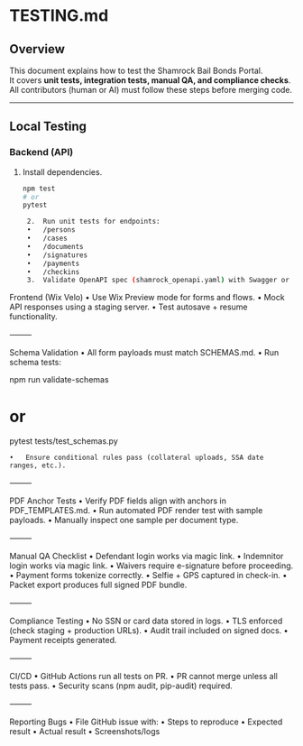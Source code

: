 # TESTING.md

## Overview
This document explains how to test the Shamrock Bail Bonds Portal.  
It covers **unit tests, integration tests, manual QA, and compliance checks**.  
All contributors (human or AI) must follow these steps before merging code.

---

## Local Testing

### Backend (API)
1. Install dependencies.
   ```bash
   npm test
   # or
   pytest

   	2.	Run unit tests for endpoints:
	•	/persons
	•	/cases
	•	/documents
	•	/signatures
	•	/payments
	•	/checkins
	3.	Validate OpenAPI spec (shamrock_openapi.yaml) with Swagger or Postman.

Frontend (Wix Velo)
	•	Use Wix Preview mode for forms and flows.
	•	Mock API responses using a staging server.
	•	Test autosave + resume functionality.

⸻

Schema Validation
	•	All form payloads must match SCHEMAS.md.
	•	Run schema tests:

  npm run validate-schemas
# or
pytest tests/test_schemas.py

	•	Ensure conditional rules pass (collateral uploads, SSA date ranges, etc.).

⸻

PDF Anchor Tests
	•	Verify PDF fields align with anchors in PDF_TEMPLATES.md.
	•	Run automated PDF render test with sample payloads.
	•	Manually inspect one sample per document type.

⸻

Manual QA Checklist
	•	Defendant login works via magic link.
	•	Indemnitor login works via magic link.
	•	Waivers require e-signature before proceeding.
	•	Payment forms tokenize correctly.
	•	Selfie + GPS captured in check-in.
	•	Packet export produces full signed PDF bundle.

⸻

Compliance Testing
	•	No SSN or card data stored in logs.
	•	TLS enforced (check staging + production URLs).
	•	Audit trail included on signed docs.
	•	Payment receipts generated.

⸻

CI/CD
	•	GitHub Actions run all tests on PR.
	•	PR cannot merge unless all tests pass.
	•	Security scans (npm audit, pip-audit) required.

⸻

Reporting Bugs
	•	File GitHub issue with:
	•	Steps to reproduce
	•	Expected result
	•	Actual result
	•	Screenshots/logs
